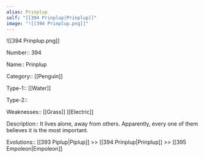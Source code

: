 ```yaml
---
alias: Prinplup
self: "[[394 Prinplup|Prinplup]]"
image: "![[394 Prinplup.png]]"
---
```


![[394 Prinplup.png]]

Number:: 394

Name:: Prinplup

Category:: [[Penguin]]

Type-1:: [[Water]]

Type-2:: 

Weaknesses:: [[Grass]] [[Electric]]

Description:: It lives alone, away from others. Apparently, every one of them believes it is the most important.

Evolutions:: [[393 Piplup|Piplup]] >> [[394 Prinplup|Prinplup]] >> [[395 Empoleon|Empoleon]]
